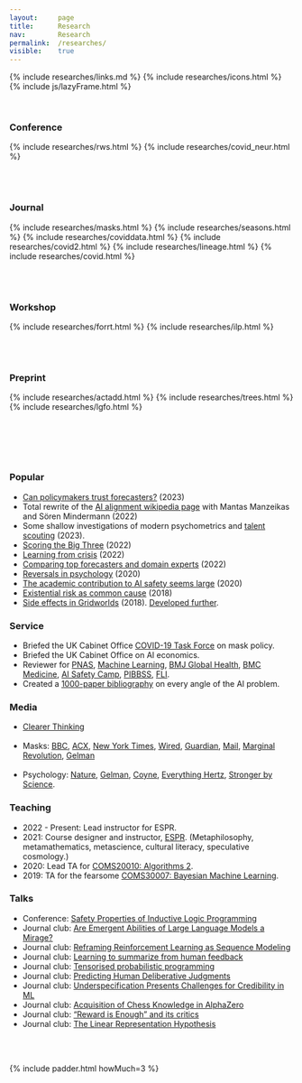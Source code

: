 ```yaml
---
layout: 	page
title: 		Research
nav: 		Research
permalink:	/researches/
visible:	true
---
```


{%	include researches/links.md	%}
{%	include researches/icons.html	%}
{%  include js/lazyFrame.html  %}


<style>
	{% include researches/papers.css %}
</style>    

<br>

### Conference


<table>
	{%	include researches/rws.html	%}
	{%	include researches/covid_neur.html	%}
</table>

<br>


### Journal

<table>
	{%	include researches/masks.html	%}
	{%	include researches/seasons.html	%}
	{%	include researches/coviddata.html	%}
	{%	include researches/covid2.html	%}
	{%	include researches/lineage.html	%}
	{%	include researches/covid.html	%}
</table>


<br>

### Workshop

<table>
	{%	include researches/forrt.html	%}
	{%	include researches/ilp.html	%}
</table>

<br>

### Preprint

<table>
	{%  include researches/actadd.html	%}
	{%  include researches/trees.html	%}
	{%	include researches/lgfo.html	%}

</table>

<!-- * _Towards Tensorised Probabilistic Programming_ (2020) -->
<!-- * _<a href="/files/ILP_vs_DL_v0.9.pdf" target="_blank">Comparing Inductive Logic Programming & Deep Learning</a>_ (2020) -->
<!-- * _<a href="/files/" target="_blank">The computational humour of single-word edits</a>_ (2020) -->
<!-- * _<a href="/files/" target="_blank">Failing to Find Proxies for Population Loneliness</a>_ (2020) -->

<br><br><br>


<div class="accordion">
	<h3>Popular</h3>
	<div>
		<ul>
		<li> <a class="noline" href="{{ifp}}">Can policymakers trust forecasters?</a> (2023)</li>
		<li> Total rewrite of the <a class="noline" href="{{wiki}}">AI alignment wikipedia page</a> with Mantas Manzeikas and Sören Mindermann (2022)</li>
		<li> Some shallow investigations of modern psychometrics and <a class="noline" href="{{talent}}">talent scouting</a> (2023).</li>
		<li> <a class="noline" href="{{big3}}">Scoring the Big Three</a> (2022)</li>
		<li> <a class="noline" href="{{kulveit}}">Learning from crisis</a> (2022)</li>
		<li> <a class="noline" href="{{supers}}">Comparing top forecasters and domain experts</a> (2022)</li>
		<li> <a  class="noline" href="{{nat}}">Reversals in psychology</a> (2020)</li>
		<li> <a  class="noline" href="{{academic_safety}}" target="_blank">The academic contribution to AI safety seems large</a> (2020)</li>
		<li> <a  class="noline" href="{{xrisk}}" target="_blank">Existential risk as common cause</a> (2018)</li>
		<li> <a  class="noline" href="/grids" target="_blank">Side effects in Gridworlds</a> (2018). <a href="{{gridcite}}">Developed further</a>.</li>
		</ul>
	</div>
<!--  -->
	<h3>Service</h3>
	<div>
		<ul>
			<li> Briefed the UK Cabinet Office <a href="{{ctf}}">COVID-19 Task Force</a> on mask policy.</li>
			<li> Briefed the UK Cabinet Office on AI economics.</li>
			<li> Reviewer for <a href="{{pnas}}">PNAS</a>, <a href="{{ml}}">Machine Learning</a>, <a href="{{bmj}}">BMJ Global Health</a>, <a href="{{bmc}}">BMC Medicine</a>, <a href="{{aisc}}">AI Safety Camp</a>, <a href="{{pib}}">PIBBSS</a>, <a href="{{fli}}">FLI</a>.</li>
			<li> Created a <a href="{{zotero}}">1000-paper bibliography</a> on every angle of the AI problem.</li>
		</ul>
	</div>
<!--  -->
	<h3>Media</h3>
	<div>
		<ul>
			<li><a href="{{ct}}">Clearer Thinking</a><br><br>			</li>
			<li>Masks: <a href="{{bbc}}">BBC</a>, <a href="{{acxmandate}}">ACX</a>, <a href="{{nyt}}">New York Times</a>, <a href="{{wired}}">Wired</a>, <a href="{{guardian}}">Guardian</a>, <a href="{{mails}}">Mail</a>, <a href="{{mr}}">Marginal Revolution</a>, <a href="{{ag}}">Gelman</a><br><br></li>
			<li>Psychology: <a href="{{nat}}">Nature</a>, <a href="{{ag}}">Gelman</a>, <a href="{{jc}}">Coyne</a>, <a href="{{hertz}}">Everything Hertz</a>, <a href="{{sbs}}">Stronger by Science</a>.		</li>
			<!-- *Gelman  -->
		</ul>
	</div>
<!--  -->
	<h3>Teaching</h3>
	<div>
		<ul>
			<li>2022 - Present: Lead instructor for ESPR. </li>
			<li>2021: Course designer and instructor, <a href="{{espr}}">ESPR</a>. (Metaphilosophy, metamathematics, metascience, cultural literacy, speculative cosmology.)</li>
			<li>2020: Lead TA for <a href="{{algo}}">COMS20010: Algorithms 2</a>.</li>
			<li>2019: TA for the fearsome <a href="{{coms}}">COMS30007: Bayesian Machine Learning</a>.</li>
		</ul>
	</div>
	<h3>Talks</h3>
	<div>
		<ul>
			<li>
				Conference: <a href="https://youtu.be/leQ56mahNMs?t=605">Safety Properties of Inductive Logic Programming</a>
			</li>
			<li>
				Journal club: <a href="https://docs.google.com/presentation/d/1WiCqOKVSMm0MTaOElbPG_AodEB2AfGwBhbi8DJn7cDY/edit">Are Emergent Abilities of Large Language Models a Mirage?</a>
			</li>
			<li>
				Journal club: <a href="https://docs.google.com/presentation/d/1NIzMIuQOxQj9v9cdXHXc47bM142a4ZGW1K5LGAgDJpA">Reframing Reinforcement Learning as Sequence Modeling</a>
			</li>
			<li>
				Journal club: <a href="https://docs.google.com/presentation/d/16LvCQxTT_2Ps23ztZ0w9ow7SiSCfhIBDOFnj3Gy95RE/edit">Learning to summarize from human feedback</a>
			</li>
			<li>
				Journal club: <a href="https://docs.google.com/presentation/d/1nJMO5K6T1vfI9Qg80tHn2-t69jcficNhy6RapzX8V1s/edit#slide=id.p">Tensorised probabilistic programming</a>
			</li>
			<li>
				Journal club: <a href="https://docs.google.com/presentation/d/1Cvmk3Vr2mqHcGV27QnBE-Vqtjh6X2TzyiMNFPKaC_ZU/edit#slide=id.p">Predicting Human Deliberative Judgments</a>
			</li>
			<li>
				Journal club: <a href="https://docs.google.com/presentation/d/1MR8PGBl6LXFwY1MZ1kOPRMTD2GiNiMCtjX-E7h8pXl0/edit">Underspecification Presents Challenges for Credibility in ML</a>
			</li>
			<li>
				Journal club: <a href="https://docs.google.com/presentation/d/1c94JgMHiyOHf2oAxhiOP3gT9K8-Yp2yHzDReJdqaT9g/edit">Acquisition of Chess Knowledge in AlphaZero </a>
			</li>
			<li>
				Journal club: <a href="https://docs.google.com/presentation/d/1MzKIBMmroD0PyXqgbnGf9qVpqmiJT5nAlhRaZw1ZVyk/edit#slide=id.g10cdee45bd2_0_10">“Reward is Enough” and its critics</a>
			</li>
			<li>
				Journal club: <a href="https://docs.google.com/presentation/d/1pQ5I2XNBjKW1JEsM6ZebAqskqs3c87IwPEd8RVvp9zQ/edit?usp=sharing">The Linear Representation Hypothesis</a>
			</li>
		</ul>
	</div>
</div>



<!-- ### Students

* Seth
* Uzay
* Juan
* Yudi
<br><br>
 --><!-- <br> -->

<br><br>



{%	include padder.html 	howMuch=3 	%}



<!-- THE POINT DROPDOWN -->
<script>
  	function drop(id) {
    	document.getElementById(id).classList.toggle("show");
  	}
	// // Close the dropdown menu if the user clicks outside of it
  	window.onclick = function(event) {
	    if (!event.target.matches('.dropped')) {
	      var dropdowns = document.getElementsByClassName("dropdown-content");
	      var i;
	      for (i = 0; i < dropdowns.length; i++) {
	        var openDropdown = dropdowns[i];
	        if (openDropdown.classList.contains('show')) {
	          openDropdown.classList.remove('show');
	        }
	      }
	    }
	}
</script>


